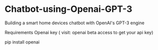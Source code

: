 # Chatbot-using-Openai-GPT-3
Building a smart home devices chatbot with OpenAI's GPT-3 engine

Requirements
Openai key ( visit: openai beta access to get your api key)

pip install openai


